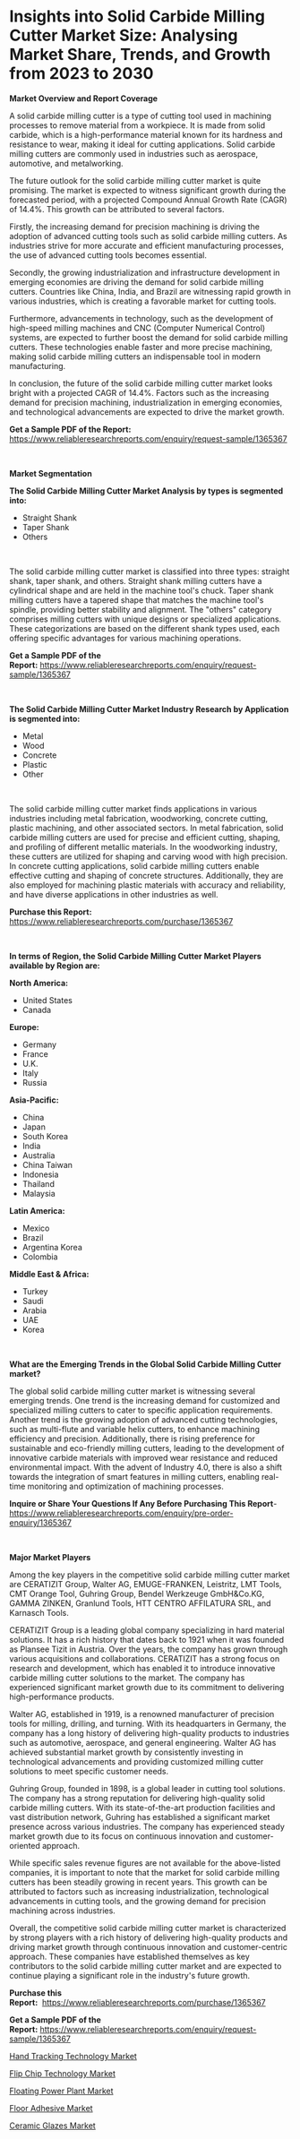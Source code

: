 <p><h1>Insights into Solid Carbide Milling Cutter Market Size: Analysing Market Share, Trends, and Growth from 2023 to 2030</h1></p><p><strong>Market Overview and Report Coverage</strong></p>
<p><p>A solid carbide milling cutter is a type of cutting tool used in machining processes to remove material from a workpiece. It is made from solid carbide, which is a high-performance material known for its hardness and resistance to wear, making it ideal for cutting applications. Solid carbide milling cutters are commonly used in industries such as aerospace, automotive, and metalworking.</p><p>The future outlook for the solid carbide milling cutter market is quite promising. The market is expected to witness significant growth during the forecasted period, with a projected Compound Annual Growth Rate (CAGR) of 14.4%. This growth can be attributed to several factors.</p><p>Firstly, the increasing demand for precision machining is driving the adoption of advanced cutting tools such as solid carbide milling cutters. As industries strive for more accurate and efficient manufacturing processes, the use of advanced cutting tools becomes essential.</p><p>Secondly, the growing industrialization and infrastructure development in emerging economies are driving the demand for solid carbide milling cutters. Countries like China, India, and Brazil are witnessing rapid growth in various industries, which is creating a favorable market for cutting tools.</p><p>Furthermore, advancements in technology, such as the development of high-speed milling machines and CNC (Computer Numerical Control) systems, are expected to further boost the demand for solid carbide milling cutters. These technologies enable faster and more precise machining, making solid carbide milling cutters an indispensable tool in modern manufacturing.</p><p>In conclusion, the future of the solid carbide milling cutter market looks bright with a projected CAGR of 14.4%. Factors such as the increasing demand for precision machining, industrialization in emerging economies, and technological advancements are expected to drive the market growth.</p></p>
<p><strong>Get a Sample PDF of the Report:</strong> <a href="https://www.reliableresearchreports.com/enquiry/request-sample/1365367">https://www.reliableresearchreports.com/enquiry/request-sample/1365367</a></p>
<p>&nbsp;</p>
<p><strong>Market Segmentation</strong></p>
<p><strong>The Solid Carbide Milling Cutter Market Analysis by types is segmented into:</strong></p>
<p><ul><li>Straight Shank</li><li>Taper Shank</li><li>Others</li></ul></p>
<p>&nbsp;</p>
<p><p>The solid carbide milling cutter market is classified into three types: straight shank, taper shank, and others. Straight shank milling cutters have a cylindrical shape and are held in the machine tool's chuck. Taper shank milling cutters have a tapered shape that matches the machine tool's spindle, providing better stability and alignment. The "others" category comprises milling cutters with unique designs or specialized applications. These categorizations are based on the different shank types used, each offering specific advantages for various machining operations.</p></p>
<p><strong>Get a Sample PDF of the Report:</strong>&nbsp;<a href="https://www.reliableresearchreports.com/enquiry/request-sample/1365367">https://www.reliableresearchreports.com/enquiry/request-sample/1365367</a></p>
<p>&nbsp;</p>
<p><strong>The Solid Carbide Milling Cutter Market Industry Research by Application is segmented into:</strong></p>
<p><ul><li>Metal</li><li>Wood</li><li>Concrete</li><li>Plastic</li><li>Other</li></ul></p>
<p>&nbsp;</p>
<p><p>The solid carbide milling cutter market finds applications in various industries including metal fabrication, woodworking, concrete cutting, plastic machining, and other associated sectors. In metal fabrication, solid carbide milling cutters are used for precise and efficient cutting, shaping, and profiling of different metallic materials. In the woodworking industry, these cutters are utilized for shaping and carving wood with high precision. In concrete cutting applications, solid carbide milling cutters enable effective cutting and shaping of concrete structures. Additionally, they are also employed for machining plastic materials with accuracy and reliability, and have diverse applications in other industries as well.</p></p>
<p><strong>Purchase this Report:</strong>&nbsp; <a href="https://www.reliableresearchreports.com/purchase/1365367">https://www.reliableresearchreports.com/purchase/1365367</a></p>
<p>&nbsp;</p>
<p><strong>In terms of Region, the Solid Carbide Milling Cutter Market Players available by Region are:</strong></p>
<p>
    <p> <strong> North America: </strong>
        <ul>
            <li>United States</li>
            <li>Canada</li>
        </ul>
        </p> 
    <p> <strong> Europe: </strong>
        <ul>
            <li>Germany</li>
            <li>France</li>
            <li>U.K.</li>
            <li>Italy</li>
            <li>Russia</li>
        </ul>
        </p> 
    <p> <strong> Asia-Pacific: </strong>
        <ul>
            <li>China</li>
            <li>Japan</li>
            <li>South Korea</li>
            <li>India</li>
            <li>Australia</li>
            <li>China Taiwan</li>
            <li>Indonesia</li>
            <li>Thailand</li>
            <li>Malaysia</li>
        </ul>
        </p> 
    <p> <strong> Latin America: </strong>
        <ul>
            <li>Mexico</li>
            <li>Brazil</li>
            <li>Argentina Korea</li>
            <li>Colombia</li>
        </ul>
        </p> 
    <p> <strong> Middle East & Africa: </strong>
        <ul>
            <li>Turkey</li>
            <li>Saudi</li>
            <li>Arabia</li>
            <li>UAE</li>
            <li>Korea</li>
        </ul>
    </p>
    </p>
<p>&nbsp;</p>
<p><strong>What are the Emerging Trends in the Global Solid Carbide Milling Cutter market?</strong></p>
<p><p>The global solid carbide milling cutter market is witnessing several emerging trends. One trend is the increasing demand for customized and specialized milling cutters to cater to specific application requirements. Another trend is the growing adoption of advanced cutting technologies, such as multi-flute and variable helix cutters, to enhance machining efficiency and precision. Additionally, there is rising preference for sustainable and eco-friendly milling cutters, leading to the development of innovative carbide materials with improved wear resistance and reduced environmental impact. With the advent of Industry 4.0, there is also a shift towards the integration of smart features in milling cutters, enabling real-time monitoring and optimization of machining processes.</p></p>
<p><strong>Inquire or Share Your Questions If Any Before Purchasing This Report</strong>- <a href="https://www.reliableresearchreports.com/enquiry/pre-order-enquiry/1365367">https://www.reliableresearchreports.com/enquiry/pre-order-enquiry/1365367</a></p>
<p>&nbsp;</p>
<p><strong>Major Market Players</strong></p>
<p><p>Among the key players in the competitive solid carbide milling cutter market are CERATIZIT Group, Walter AG, EMUGE-FRANKEN, Leistritz, LMT Tools, CMT Orange Tool, Guhring Group, Bendel Werkzeuge GmbH&Co.KG, GAMMA ZINKEN, Granlund Tools, HTT CENTRO AFFILATURA SRL, and Karnasch Tools.</p><p>CERATIZIT Group is a leading global company specializing in hard material solutions. It has a rich history that dates back to 1921 when it was founded as Plansee Tizit in Austria. Over the years, the company has grown through various acquisitions and collaborations. CERATIZIT has a strong focus on research and development, which has enabled it to introduce innovative carbide milling cutter solutions to the market. The company has experienced significant market growth due to its commitment to delivering high-performance products.</p><p>Walter AG, established in 1919, is a renowned manufacturer of precision tools for milling, drilling, and turning. With its headquarters in Germany, the company has a long history of delivering high-quality products to industries such as automotive, aerospace, and general engineering. Walter AG has achieved substantial market growth by consistently investing in technological advancements and providing customized milling cutter solutions to meet specific customer needs.</p><p>Guhring Group, founded in 1898, is a global leader in cutting tool solutions. The company has a strong reputation for delivering high-quality solid carbide milling cutters. With its state-of-the-art production facilities and vast distribution network, Guhring has established a significant market presence across various industries. The company has experienced steady market growth due to its focus on continuous innovation and customer-oriented approach.</p><p>While specific sales revenue figures are not available for the above-listed companies, it is important to note that the market for solid carbide milling cutters has been steadily growing in recent years. This growth can be attributed to factors such as increasing industrialization, technological advancements in cutting tools, and the growing demand for precision machining across industries.</p><p>Overall, the competitive solid carbide milling cutter market is characterized by strong players with a rich history of delivering high-quality products and driving market growth through continuous innovation and customer-centric approach. These companies have established themselves as key contributors to the solid carbide milling cutter market and are expected to continue playing a significant role in the industry's future growth.</p></p>
<p><strong>Purchase this Report:</strong>&nbsp;&nbsp;<a href="https://www.reliableresearchreports.com/purchase/1365367">https://www.reliableresearchreports.com/purchase/1365367</a></p>
<p></p>
<p><strong>Get a Sample PDF of the Report:</strong>&nbsp;<a href="https://www.reliableresearchreports.com/enquiry/request-sample/1365367">https://www.reliableresearchreports.com/enquiry/request-sample/1365367</a></p>
<p><p><a href="https://medium.com/@half.skull.am/hand-tracking-technology-market-size-growth-forecast-2023-2030-fb46650a519a">Hand Tracking Technology Market</a></p><p><a href="https://www.linkedin.com/pulse/flip-chip-technology-market-size-growth-forecast-from-2023-efhnc/">Flip Chip Technology Market</a></p><p><a href="https://www.linkedin.com/pulse/floating-power-plant-market-insights-players-forecast-till-2030-bcg0c/">Floating Power Plant Market</a></p><p><a href="https://www.linkedin.com/pulse/floor-adhesive-market-research-report-provides-thorough-bws9e/">Floor Adhesive Market</a></p><p><a href="https://medium.com/@charvi.reportprime/ceramic-glazes-market-size-growth-forecast-2023-2030-0bc0153dc8c8">Ceramic Glazes Market</a></p></p>